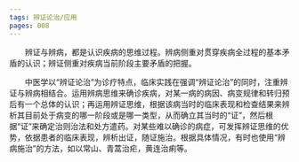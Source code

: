 ```yaml
---
tags: 辨证论治/应用
pages: 008
---
```

&emsp;&emsp;辨证与辨病，都是认识疾病的思维过程。辨病侧重对贯穿疾病全过程的基本矛盾的认识；辨证侧重对疾病当前阶段主要矛盾的把握。

&emsp;&emsp;中医学以“辨证论治”为诊疗特点，临床实践在强调“辨证论治”的同时，注重辨证与辨病相结合。运用辨病思维来确诊疾病，对某一病的病因、病变规律和转归预后有一个总体的认识；再运用辨证思维，根据该病当时的临床表现和检查结果来辨析其目前处于病变的哪一阶段或是哪一类型，从而确立其当时的“证”，然后根据“证”来确定治则治法和处方遣药。对某些难以确诊的病症，可发挥辨证思维的优势，依据患者的临床表现，辨析出证，随证施治。根据具体情况，有时也使用“辨病施治”的方法，如以常山、青蒿治疟，黄连治痢等。